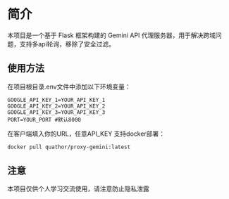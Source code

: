 # 简介
本项目是一个基于 Flask 框架构建的 Gemini API 代理服务器，用于解决跨域问题，支持多api轮询，移除了安全过滤。

## 使用方法
在项目根目录.env文件中添加以下环境变量：
```
GOOGLE_API_KEY_1=YOUR_API_KEY_1
GOOGLE_API_KEY_2=YOUR_API_KEY_2
GOOGLE_API_KEY_3=YOUR_API_KEY_3
PORT=YOUR_PORT #默认8000
```
在客户端填入你的URL，任意API_KEY
支持docker部署：
```bash
docker pull quathor/proxy-gemini:latest
```
## 注意
本项目仅供个人学习交流使用，请注意防止隐私泄露
